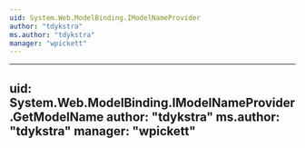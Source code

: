 ```yaml
---
uid: System.Web.ModelBinding.IModelNameProvider
author: "tdykstra"
ms.author: "tdykstra"
manager: "wpickett"
---
```


---
uid: System.Web.ModelBinding.IModelNameProvider.GetModelName
author: "tdykstra"
ms.author: "tdykstra"
manager: "wpickett"
---
